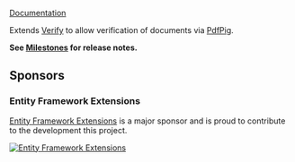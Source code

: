 [Documentation](https://github.com/VerifyTests/Verify.PdfPig)

Extends [Verify](https://github.com/VerifyTests/Verify) to allow verification of documents via [PdfPig](https://github.com/UglyToad/PdfPig).<!-- singleLineInclude: intro. path: /docs/intro.include.md -->

**See [Milestones](https://github.com/VerifyTests/Verify.PdfPig/milestones?state=closed) for release notes.**


## Sponsors


### Entity Framework Extensions<!-- include: zzz. path: /docs/zzz.include.md -->

[Entity Framework Extensions](https://entityframework-extensions.net/?utm_source=simoncropp&utm_medium=Verify.PdfPig) is a major sponsor and is proud to contribute to the development this project.

[![Entity Framework Extensions](https://raw.githubusercontent.com/VerifyTests/Verify.PdfP/refs/heads/main/docs/zzz.png)](https://entityframework-extensions.net/?utm_source=simoncropp&utm_medium=Verify.PdfPig)<!-- endInclude -->
